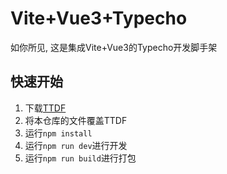 # Vite+Vue3+Typecho

如你所见, 这是集成Vite+Vue3的Typecho开发脚手架

## 快速开始

1. 下载[TTDF](https://github.com/YuiNijika/TTDF)
2. 将本仓库的文件覆盖TTDF
3. 运行`npm install`
4. 运行`npm run dev`进行开发
5. 运行`npm run build`进行打包
